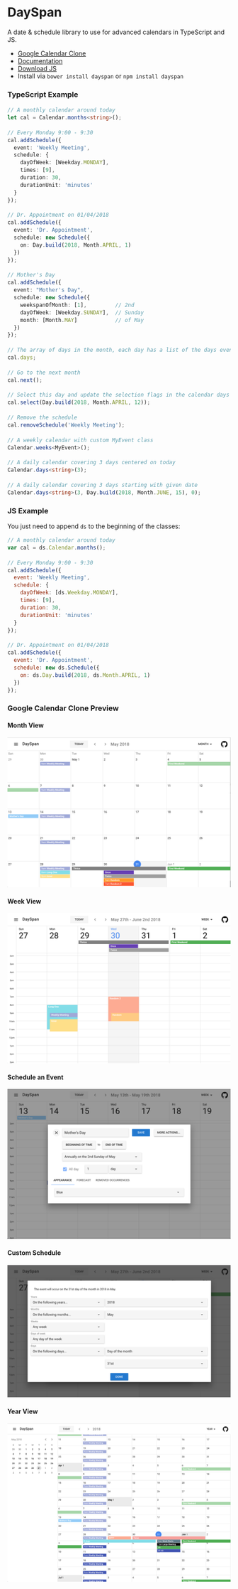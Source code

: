 # DaySpan

A date & schedule library to use for advanced calendars in TypeScript and JS.

- [Google Calendar Clone](https://clickermonkey.github.io/dayspan/examples/google/)
- [Documentation](https://clickermonkey.github.io/dayspan/docs/)
- [Download JS](umd/dayspan.js)
- Install via `bower install dayspan` or `npm install dayspan`

### TypeScript Example

```typescript
// A monthly calendar around today
let cal = Calendar.months<string>();

// Every Monday 9:00 - 9:30
cal.addSchedule({
  event: 'Weekly Meeting',
  schedule: {
    dayOfWeek: [Weekday.MONDAY],
    times: [9],
    duration: 30,
    durationUnit: 'minutes'
  }
});

// Dr. Appointment on 01/04/2018
cal.addSchedule({
  event: 'Dr. Appointment',
  schedule: new Schedule({
    on: Day.build(2018, Month.APRIL, 1)
  })
});

// Mother's Day
cal.addSchedule({
  event: "Mother's Day",
  schedule: new Schedule({
    weekspanOfMonth: [1],         // 2nd
    dayOfWeek: [Weekday.SUNDAY],  // Sunday
    month: [Month.MAY]            // of May
  })
});

// The array of days in the month, each day has a list of the days events.
cal.days;

// Go to the next month
cal.next();

// Select this day and update the selection flags in the calendar days
cal.select(Day.build(2018, Month.APRIL, 12));

// Remove the schedule
cal.removeSchedule('Weekly Meeting');

// A weekly calendar with custom MyEvent class
Calendar.weeks<MyEvent>();

// A daily calendar covering 3 days centered on today
Calendar.days<string>(3);

// A daily calendar covering 3 days starting with given date
Calendar.days<string>(3, Day.build(2018, Month.JUNE, 15), 0);
```

### JS Example

You just need to append `ds` to the beginning of the classes:

```javascript
// A monthly calendar around today
var cal = ds.Calendar.months();

// Every Monday 9:00 - 9:30
cal.addSchedule({
  event: 'Weekly Meeting',
  schedule: {
    dayOfWeek: [ds.Weekday.MONDAY],
    times: [9],
    duration: 30,
    durationUnit: 'minutes'
  }
});

// Dr. Appointment on 01/04/2018
cal.addSchedule({
  event: 'Dr. Appointment',
  schedule: new ds.Schedule({
    on: ds.Day.build(2018, ds.Month.APRIL, 1)
  })
});
```

### Google Calendar Clone Preview

#### Month View
![Month](examples/google/DaySpan-Month.png)

#### Week View
![Week](examples/google/DaySpan-Week.png)

#### Schedule an Event
![Scheduler](examples/google/DaySpan-Scheduler.png)

#### Custom Schedule
![Custom](examples/google/DaySpan-Custom.png)

#### Year View
![Year](examples/google/DaySpan-Year.png)
